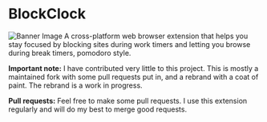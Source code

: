 # BlockClock
![Banner Image](https://repository-images.githubusercontent.com/284323524/14ce0000-d448-11ea-8cc0-8082ed519ff7)
A cross-platform web browser extension that helps you stay focused by blocking sites during work timers and letting you browse during break timers, pomodoro style.

**Important note:** I have contributed very little to this project. This is mostly a maintained fork with some pull requests put in, and a rebrand with a coat of paint. The rebrand is a work in progress.

**Pull requests:** Feel free to make some pull requests. I use this extension regularly and will do my best to merge good requests.
